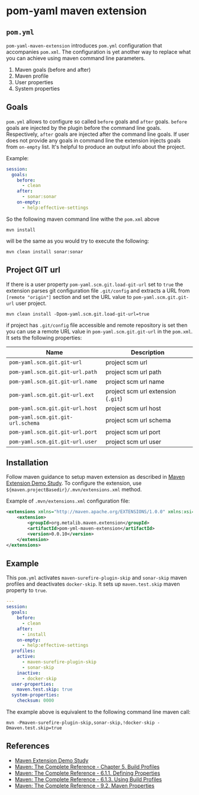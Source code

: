 # pom-yaml maven extension

## `pom.yml`
`pom-yaml-maven-extension` introduces `pom.yml` configuration that accompanies `pom.xml`. The configuration is yet another way to replace what you can achieve using maven command line parameters.
1. Maven goals (before and after)
1. Maven profile
1. User properties
1. System properties

## Goals
`pom.yml` allows to configure so called `before` goals and `after` goals. `before` goals are injected by the plugin before the command line goals.
 Respectively, `after` goals are injected after the command line goals. If user does not provide any goals in command line
 the extension injects goals from `on-empty` list. It's helpful to produce an output info about the project.

Example:
```yaml
session:
  goals:
    before:
      - clean
    after:
      - sonar:sonar
    on-empty:
      - help:effective-settings
```  

So the following maven command line withe the `pom.xml` above
```shell script
mvn install
```

will be the same as you would try to execute the following:
```shell script
mvn clean install sonar:sonar
```


## Project GIT url
If there is a user property `pom-yaml.scm.git.load-git-url` set to `true` the extension parses git configuration file `.git/config` and extracts
 a URL from `[remote "origin"]` section and set the URL value to `pom-yaml.scm.git.git-url` user project.
 ```shell script
mvn clean install -Dpom-yaml.scm.git.load-git-url=true
```
if project has `.git/config` file accessible and remote repository is set then you can use a remote URL value in `pom-yaml.scm.git.git-url` in the `pom.xml`. 
It sets the following properties:

| Name                              | Description                        |
|-----------------------------------|------------------------------------|
| `pom-yaml.scm.git.git-url`        | project scm url                    |
| `pom-yaml.scm.git.git-url.path`   | project scm url path               |
| `pom-yaml.scm.git.git-url.name`   | project scm url name               |
| `pom-yaml.scm.git.git-url.ext`    | project scm url extension (`.git`) |
| `pom-yaml.scm.git.git-url.host`   | project scm url host               |
| `pom-yaml.scm.git.git-url.schema` | project scm url schema             |
| `pom-yaml.scm.git.git-url.port`   | project scm url port               |
| `pom-yaml.scm.git.git-url.user`   | project scm url user               |

## Installation
Follow maven guidance to setup maven extension as described in [Maven Extension Demo Study](http://maven.apache.org/studies/extension-demo/).
  To configure the extension, use `${maven.projectBasedir}/.mvn/extensions.xml` method.

Example of `.mvn/extensions.xml` configuration file:
```xml
<extensions xmlns="http://maven.apache.org/EXTENSIONS/1.0.0" xmlns:xsi="http://www.w3.org/2001/XMLSchema-instance" xsi:schemaLocation="http://maven.apache.org/EXTENSIONS/1.0.0 http://maven.apache.org/xsd/core-extensions-1.0.0.xsd">
    <extension>
        <groupId>org.metalib.maven.extension</groupId>
        <artifactId>pom-yml-maven-extension</artifactId>
        <version>0.0.10</version>
    </extension>
</extensions>
```

## Example
This `pom.yml` activates `maven-surefire-plugin-skip` and `sonar-skip` maven profiles and deactivates `docker-skip`.
It sets up `maven.test.skip` maven property to `true`.
```yaml
---
session:
  goals:
    before:
      - clean
    after:
      - install
    on-empty:
      - help:effective-settings
  profiles:
    active:
      - maven-surefire-plugin-skip
      - sonar-skip
    inactive:
      - docker-skip
  user-properties:
    maven.test.skip: true
  system-properties:
    checksum: 0000
```

The example above is equivalent to the following command line maven call:
```shell script
mvn -Pmaven-surefire-plugin-skip,sonar-skip,!docker-skip -Dmaven.test.skip=true
``` 

## References
* [Maven Extension Demo Study](http://maven.apache.org/studies/extension-demo/)
* [Maven: The Complete Reference - Chapter 5. Build Profiles](https://books.sonatype.com/mvnref-book/reference/profiles.html)
* [Maven: The Complete Reference - 6.1.1. Defining Properties](https://books.sonatype.com/mvnref-book/reference/running-sect-options.html#running-sect-define-prop)
* [Maven: The Complete Reference - 6.1.3. Using Build Profiles](https://books.sonatype.com/mvnref-book/reference/running-sect-options.html#running-sect-profile-option)
* [Maven: The Complete Reference - 9.2. Maven Properties](https://books.sonatype.com/mvnref-book/reference/resource-filtering-sect-properties.html)
 
